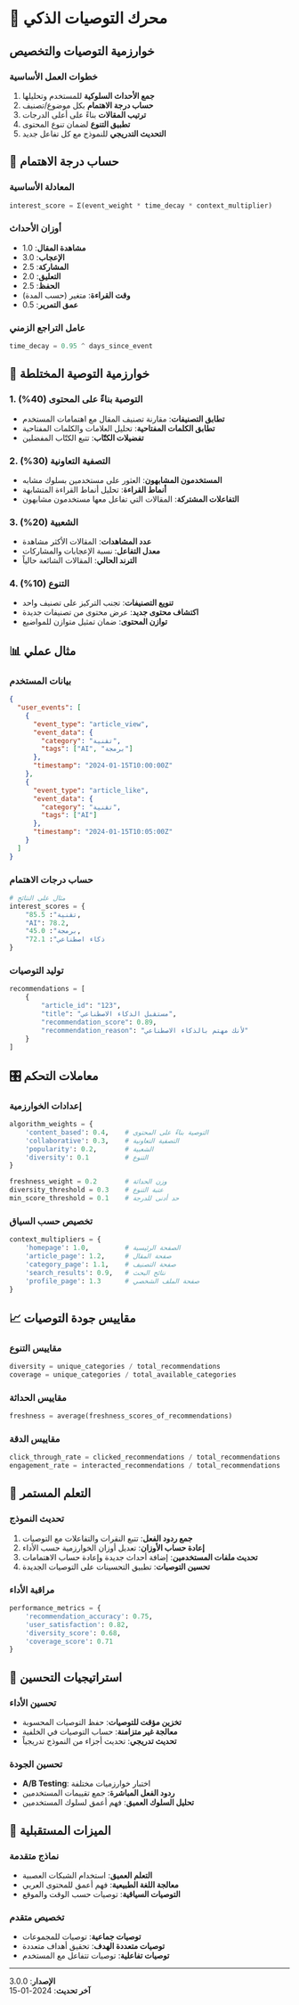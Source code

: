 # 🎯 محرك التوصيات الذكي

## خوارزمية التوصيات والتخصيص

### خطوات العمل الأساسية

1. **جمع الأحداث السلوكية** للمستخدم وتحليلها
2. **حساب درجة الاهتمام** بكل موضوع/تصنيف  
3. **ترتيب المقالات** بناءً على أعلى الدرجات
4. **تطبيق التنوع** لضمان تنوع المحتوى
5. **التحديث التدريجي** للنموذج مع كل تفاعل جديد

## 🧮 حساب درجة الاهتمام

### المعادلة الأساسية
```python
interest_score = Σ(event_weight * time_decay * context_multiplier)
```

### أوزان الأحداث
- **مشاهدة المقال**: 1.0
- **الإعجاب**: 3.0  
- **المشاركة**: 2.5
- **التعليق**: 2.0
- **الحفظ**: 2.5
- **وقت القراءة**: متغير (حسب المدة)
- **عمق التمرير**: 0.5

### عامل التراجع الزمني
```python
time_decay = 0.95 ^ days_since_event
```

## 🎲 خوارزمية التوصية المختلطة

### 1. التوصية بناءً على المحتوى (40%)
- **تطابق التصنيفات**: مقارنة تصنيف المقال مع اهتمامات المستخدم
- **تطابق الكلمات المفتاحية**: تحليل العلامات والكلمات المفتاحية
- **تفضيلات الكتّاب**: تتبع الكتّاب المفضلين

### 2. التصفية التعاونية (30%)
- **المستخدمون المشابهون**: العثور على مستخدمين بسلوك مشابه
- **أنماط القراءة**: تحليل أنماط القراءة المتشابهة
- **التفاعلات المشتركة**: المقالات التي تفاعل معها مستخدمون مشابهون

### 3. الشعبية (20%)
- **عدد المشاهدات**: المقالات الأكثر مشاهدة
- **معدل التفاعل**: نسبة الإعجابات والمشاركات
- **الترند الحالي**: المقالات الشائعة حالياً

### 4. التنوع (10%)
- **تنويع التصنيفات**: تجنب التركيز على تصنيف واحد
- **اكتشاف محتوى جديد**: عرض محتوى من تصنيفات جديدة
- **توازن المحتوى**: ضمان تمثيل متوازن للمواضيع

## 📊 مثال عملي

### بيانات المستخدم
```json
{
  "user_events": [
    {
      "event_type": "article_view",
      "event_data": {
        "category": "تقنية",
        "tags": ["AI", "برمجة"]
      },
      "timestamp": "2024-01-15T10:00:00Z"
    },
    {
      "event_type": "article_like", 
      "event_data": {
        "category": "تقنية",
        "tags": ["AI"]
      },
      "timestamp": "2024-01-15T10:05:00Z"
    }
  ]
}
```

### حساب درجات الاهتمام
```python
# مثال على النتائج
interest_scores = {
    "تقنية": 85.5,
    "AI": 78.2,
    "برمجة": 45.0,
    "ذكاء اصطناعي": 72.1
}
```

### توليد التوصيات
```python
recommendations = [
    {
        "article_id": "123",
        "title": "مستقبل الذكاء الاصطناعي",
        "recommendation_score": 0.89,
        "recommendation_reason": "لأنك مهتم بالذكاء الاصطناعي"
    }
]
```

## 🎛️ معاملات التحكم

### إعدادات الخوارزمية
```python
algorithm_weights = {
    'content_based': 0.4,    # التوصية بناءً على المحتوى
    'collaborative': 0.3,    # التصفية التعاونية  
    'popularity': 0.2,       # الشعبية
    'diversity': 0.1         # التنوع
}

freshness_weight = 0.2       # وزن الحداثة
diversity_threshold = 0.3    # عتبة التنوع
min_score_threshold = 0.1    # حد أدنى للدرجة
```

### تخصيص حسب السياق
```python
context_multipliers = {
    'homepage': 1.0,         # الصفحة الرئيسية
    'article_page': 1.2,     # صفحة المقال
    'category_page': 1.1,    # صفحة التصنيف
    'search_results': 0.9,   # نتائج البحث
    'profile_page': 1.3      # صفحة الملف الشخصي
}
```

## 📈 مقاييس جودة التوصيات

### مقاييس التنوع
```python
diversity = unique_categories / total_recommendations
coverage = unique_categories / total_available_categories
```

### مقاييس الحداثة
```python
freshness = average(freshness_scores_of_recommendations)
```

### مقاييس الدقة
```python
click_through_rate = clicked_recommendations / total_recommendations
engagement_rate = interacted_recommendations / total_recommendations
```

## 🔄 التعلم المستمر

### تحديث النموذج
1. **جمع ردود الفعل**: تتبع النقرات والتفاعلات مع التوصيات
2. **إعادة حساب الأوزان**: تعديل أوزان الخوارزمية حسب الأداء
3. **تحديث ملفات المستخدمين**: إضافة أحداث جديدة وإعادة حساب الاهتمامات
4. **تحسين التوصيات**: تطبيق التحسينات على التوصيات الجديدة

### مراقبة الأداء
```python
performance_metrics = {
    'recommendation_accuracy': 0.75,
    'user_satisfaction': 0.82,
    'diversity_score': 0.68,
    'coverage_score': 0.71
}
```

## 🚀 استراتيجيات التحسين

### تحسين الأداء
- **تخزين مؤقت للتوصيات**: حفظ التوصيات المحسوبة
- **معالجة غير متزامنة**: حساب التوصيات في الخلفية
- **تحديث تدريجي**: تحديث أجزاء من النموذج تدريجياً

### تحسين الجودة
- **A/B Testing**: اختبار خوارزميات مختلفة
- **ردود الفعل المباشرة**: جمع تقييمات المستخدمين
- **تحليل السلوك العميق**: فهم أعمق لسلوك المستخدمين

## 🔮 الميزات المستقبلية

### نماذج متقدمة
- **التعلم العميق**: استخدام الشبكات العصبية
- **معالجة اللغة الطبيعية**: فهم أعمق للمحتوى العربي
- **التوصيات السياقية**: توصيات حسب الوقت والموقع

### تخصيص متقدم
- **توصيات جماعية**: توصيات للمجموعات
- **توصيات متعددة الهدف**: تحقيق أهداف متعددة
- **توصيات تفاعلية**: توصيات تتفاعل مع المستخدم

---

**الإصدار**: 3.0.0  
**آخر تحديث**: 2024-01-15 